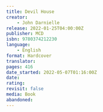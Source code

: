 ```yaml
---
title: Devil House
creator:
    - John Darnielle
release: 2022-01-25T04:00:00Z
publisher: MCD
isbn: 9780374212230
language:
    - English
format: Hardcover
translator:
pages: 416
date_started: 2022-05-07T01:16:00Z
date:
rating:
revisit: false
media: Book
abandoned:
---
```


